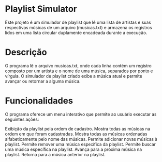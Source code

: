 Playlist Simulator
==================
Este projeto é um simulador de playlist que lê uma lista de artistas e suas respectivas músicas de um arquivo (musicas.txt) e armazena os registros lidos em uma lista circular duplamente encadeada durante a execução.

Descrição
=========
O programa lê o arquivo musicas.txt, onde cada linha contém um registro composto por um artista e o nome de uma música, separados por ponto e vírgula. O simulador de playlist criado exibe a música atual e permite avançar ou retornar a alguma música.

Funcionalidades
===============
O programa oferece um menu interativo que permite ao usuário executar as seguintes ações:

Exibição da playlist pela ordem de cadastro.
Mostra todas as músicas na ordem em que foram cadastradas.
Mostra todas as músicas ordenadas alfabeticamente pelo nome das músicas.
Permite adicionar novas músicas à playlist.
Permite remover uma música específica da playlist.
Permite buscar uma música específica na playlist.
Avança para a próxima música na playlist.
Retorna para a música anterior na playlist.
